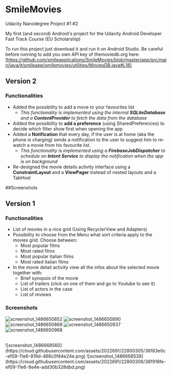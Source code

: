 # SmileMovies
Udacity Nanodegree Project #1 #2

My first (and second) Android's project for the Udacity Android Developer Fast Track Course (EU Scholarship)

To run this project just download it and run it on Android Studio.
Be careful before running to add you own API key of themoviedb.org here:
[https://github.com/smileapplications/SmileMovies/blob/master/app/src/main/java/it/smileapp/smilemovies/utilities/MoviesDB.java#L18]

## Version 2
### Functionalities
* Added the possibility to add a move to your favourites list
    * *This functionality is implemented using the internal **SQLiteDatabase** and a **ContentProvider** to fetch the data from the database*
* Added the possibility to **add a preference** (using SharedPreferences) to decide which filter show first when opening the app
* Added a **Notification** that every day, if the user is at home (aka the phone is charging) sends a notification to the user to suggest him to re-watch a movie from his favourite list.
    * *This functionality is implemented using a **FirebaseJobDispatcher** to schedule an **Intent Service** to display the notification when the app is on background*
* Re-designed the movie details activity interface using a **ConstraintLayout** and a **ViewPager** instead of nested layouts and a TabHost

##Screenshots


## Version 1
### Functionalities
* List of movies in a nice grid (Using RecyclerView and Adapters)
* Possibility to choose from the Menu what sort criteria apply to the movies grid. Choose between:
    * Most popular films
    * Most rated films
    * Most popular italian films
    * Most rated italian films
* In the movie detail activity view all the infos about the selected movie together with:
    * Brief synopsis of the movie
    * List of trailers (click on one of them and go to Youtube to see it)
    * List of actors in the case
    * List of reviews

### Screenshots
![screenshot_1486650852](https://cloud.githubusercontent.com/assets/2022691/22788072/c01e42e2-eede-11e6-922d-b496b0ab75a7.png)
![screenshot_1486650890](https://cloud.githubusercontent.com/assets/2022691/22788071/c001c50e-eede-11e6-9110-70cb38800a81.png)
![screenshot_1486650868](https://cloud.githubusercontent.com/assets/2022691/22788070/bfff9612-eede-11e6-8506-d9f682e735fd.png)
![screenshot_1486650937](https://cloud.githubusercontent.com/assets/2022691/22788069/bffebd1e-eede-11e6-9663-cd78f7497d85.png)
![screenshot_1486650968](https://cloud.githubusercontent.com/assets/2022691/22788068/bff9cf16-eede-11e6-9f1d-b8fd57760b00.png)

<br>
![screenshot_1486668560](https://cloud.githubusercontent.com/assets/2022691/22800305/36f83e0c-ef09-11e6-819d-466c0f44e24e.png)
![screenshot_1486668539](https://cloud.githubusercontent.com/assets/2022691/22800306/36f918fe-ef09-11e6-8e4e-add30b328dbd.png)
